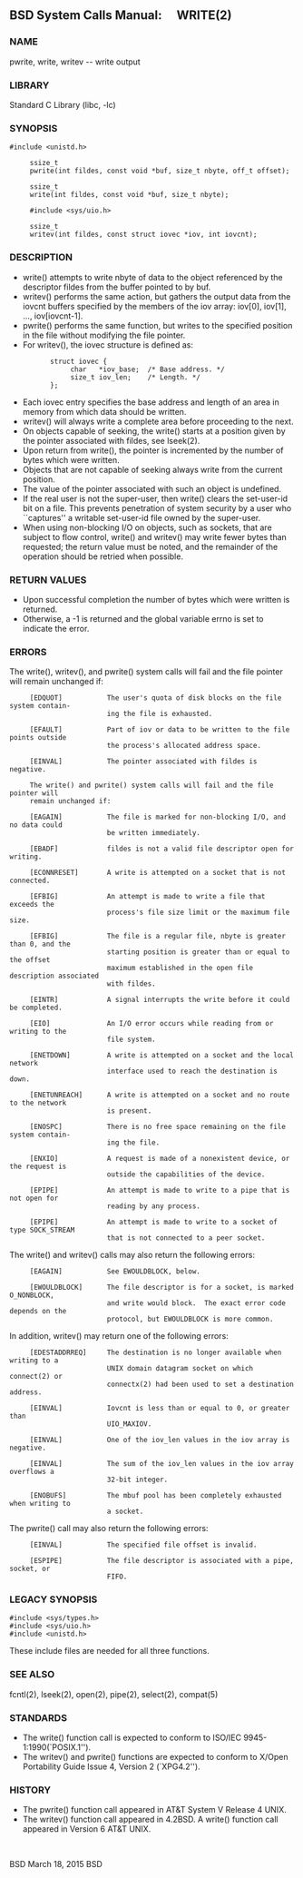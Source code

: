 ## BSD System Calls Manual:　 WRITE(2)

### NAME
pwrite, write, writev -- write output

### LIBRARY
Standard C Library (libc, -lc)

### SYNOPSIS
```
#include <unistd.h>

     ssize_t
     pwrite(int fildes, const void *buf, size_t nbyte, off_t offset);

     ssize_t
     write(int fildes, const void *buf, size_t nbyte);

     #include <sys/uio.h>

     ssize_t
     writev(int fildes, const struct iovec *iov, int iovcnt);
```

### DESCRIPTION
- write() attempts to write nbyte of data to the object referenced by the descriptor fildes from the buffer pointed to by buf.
- writev() performs the same action, but gathers the output data from the iovcnt buffers specified by the members of the iov array: iov[0], iov[1], ..., iov[iovcnt-1]. 
- pwrite() performs the same function, but writes to the specified position in the file without modifying the file pointer.
- For writev(), the iovec structure is defined as:
```
          struct iovec {
               char   *iov_base;  /* Base address. */
               size_t iov_len;    /* Length. */
          };
```
- Each iovec entry specifies the base address and length of an area in memory from which data should be written.
- writev() will always write a complete area before proceeding to the next.
- On objects capable of seeking, the write() starts at a position given by the pointer associated with fildes, see lseek(2).
- Upon return from write(), the pointer is incremented by the number of bytes which were written. 
- Objects that are not capable of seeking always write from the current position.
- The value of the pointer associated with such an object is undefined.
- If the real user is not the super-user, then write() clears the set-user-id bit on a file.  This prevents penetration of system security by a user who ``captures'' a writable set-user-id file owned by the super-user. 
- When using non-blocking I/O on objects, such as sockets, that are subject to flow control, write() and writev() may write fewer bytes than requested; the return value must be noted, and the remainder of the operation should be retried when possible.

### RETURN VALUES
- Upon successful completion the number of bytes which were written is returned. 
- Otherwise, a -1 is returned and the global variable errno is set to indicate the error.

### ERRORS
The write(), writev(), and pwrite() system calls will fail and the file pointer will remain unchanged if:
```
     [EDQUOT]           The user's quota of disk blocks on the file system contain-
                        ing the file is exhausted.

     [EFAULT]           Part of iov or data to be written to the file points outside
                        the process's allocated address space.

     [EINVAL]           The pointer associated with fildes is negative.

     The write() and pwrite() system calls will fail and the file pointer will
     remain unchanged if:

     [EAGAIN]           The file is marked for non-blocking I/O, and no data could
                        be written immediately.

     [EBADF]            fildes is not a valid file descriptor open for writing.

     [ECONNRESET]       A write is attempted on a socket that is not connected.

     [EFBIG]            An attempt is made to write a file that exceeds the
                        process's file size limit or the maximum file size.

     [EFBIG]            The file is a regular file, nbyte is greater than 0, and the
                        starting position is greater than or equal to the offset
                        maximum established in the open file description associated
                        with fildes.

     [EINTR]            A signal interrupts the write before it could be completed.

     [EIO]              An I/O error occurs while reading from or writing to the
                        file system.

     [ENETDOWN]         A write is attempted on a socket and the local network
                        interface used to reach the destination is down.

     [ENETUNREACH]      A write is attempted on a socket and no route to the network
                        is present.

     [ENOSPC]           There is no free space remaining on the file system contain-
                        ing the file.

     [ENXIO]            A request is made of a nonexistent device, or the request is
                        outside the capabilities of the device.

     [EPIPE]            An attempt is made to write to a pipe that is not open for
                        reading by any process.

     [EPIPE]            An attempt is made to write to a socket of type SOCK_STREAM
                        that is not connected to a peer socket.
```
The write() and writev() calls may also return the following errors:
```
     [EAGAIN]           See EWOULDBLOCK, below.

     [EWOULDBLOCK]      The file descriptor is for a socket, is marked O_NONBLOCK,
                        and write would block.  The exact error code depends on the
                        protocol, but EWOULDBLOCK is more common.
```
In addition, writev() may return one of the following errors:
```
     [EDESTADDRREQ]     The destination is no longer available when writing to a
                        UNIX domain datagram socket on which connect(2) or
                        connectx(2) had been used to set a destination address.

     [EINVAL]           Iovcnt is less than or equal to 0, or greater than
                        UIO_MAXIOV.

     [EINVAL]           One of the iov_len values in the iov array is negative.

     [EINVAL]           The sum of the iov_len values in the iov array overflows a
                        32-bit integer.

     [ENOBUFS]          The mbuf pool has been completely exhausted when writing to
                        a socket.
```
The pwrite() call may also return the following errors:
```
     [EINVAL]           The specified file offset is invalid.

     [ESPIPE]           The file descriptor is associated with a pipe, socket, or
                        FIFO.
```

### LEGACY SYNOPSIS
```
#include <sys/types.h>
#include <sys/uio.h>
#include <unistd.h>
```
These include files are needed for all three functions.

### SEE ALSO
fcntl(2), lseek(2), open(2), pipe(2), select(2), compat(5)

### STANDARDS
- The write() function call is expected to conform to ISO/IEC 9945-1:1990(`POSIX.1''). 
- The writev() and pwrite() functions are expected to conform to X/Open Portability Guide Issue 4, Version 2 (`XPG4.2'').

### HISTORY
- The pwrite() function call appeared in AT&T System V Release 4 UNIX. 
- The writev() function call appeared in 4.2BSD. A write() function call appeared in
Version 6 AT&T UNIX.
<br/>

BSD March 18, 2015 BSD
